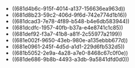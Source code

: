 - ((681d4b6c-915f-4014-a137-156636ea963d))
- ((681d8b23-59c2-406d-9f6d-742e774d1b16))
- ((681dcad3-7e78-4f89-b548-b4e6db583944))
- ((681dcdfc-1957-40fb-b37a-e4e8741c1c85))
- ((681def92-f3a7-41b8-a81f-2c55977a2199))
- ((681e002f-9650-43eb-980e-a135ebbb677d))
- ((681e0961-245f-4d5d-a1d1-229d6fb532d5))
- ((681b5052-2e9a-4a28-a7e0-8468c67c0f0e))
- ((681de686-9b8b-4493-a3db-9a5841dfd0d0))